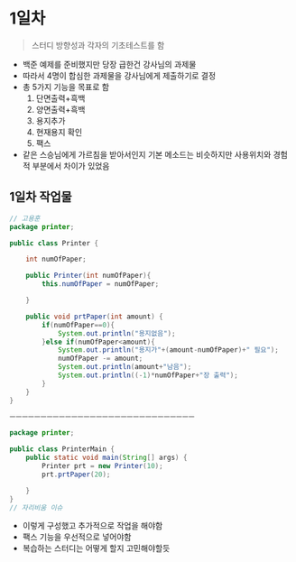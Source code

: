 # 1일차
> 스터디 방향성과 각자의 기초테스트를 함
- 백준 예제를 준비했지만 당장 급한건 강사님의 과제물   
- 따라서 4명이 합심한 과제물을 강사님에게 제출하기로 결정
- 총 5가지 기능을 목표로 함
   1. 단면출력+흑백
   2. 양면출력+흑백
   3. 용지추가
   4. 현재용지 확인
   5. 팩스
- 같은 스승님에게 가르침을 받아서인지 기본 메소드는 비슷하지만 사용위치와 경험적 부분에서 차이가 있었음
## 1일차 작업물
```java
// 고용훈
package printer;

public class Printer {

    int numOfPaper;

    public Printer(int numOfPaper){
        this.numOfPaper = numOfPaper;

    }

    public void prtPaper(int amount) {
        if(numOfPaper==0){
            System.out.println("용지없음");
        }else if(numOfPaper<amount){
            System.out.println("용지가"+(amount-numOfPaper)+" 필요");
            numOfPaper -= amount;
            System.out.println(amount+"남음");
            System.out.println((-1)*numOfPaper+"장 출력");
        }
    }
}

ㅡㅡㅡㅡㅡㅡㅡㅡㅡㅡㅡㅡㅡㅡㅡㅡㅡㅡㅡㅡㅡㅡㅡㅡㅡㅡㅡㅡㅡㅡ

package printer;

public class PrinterMain {
    public static void main(String[] args) {
        Printer prt = new Printer(10);
        prt.prtPaper(20);

    }
}
// 자리비움 이슈
```
- 이렇게 구성했고 추가적으로 작업을 해야함
- 팩스 기능을 우선적으로 넣어야함
- 복습하는 스터디는 어떻게 할지 고민해야할듯